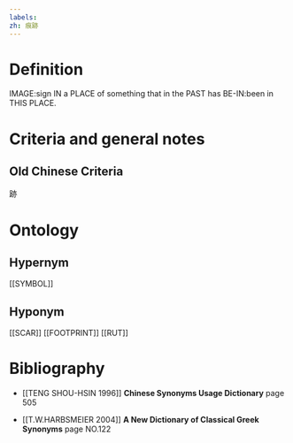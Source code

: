 ```yaml
---
labels: 
zh: 痕跡
---
```


# Definition
IMAGE:sign IN a PLACE of something that in the PAST has BE-IN:been in THIS PLACE.
# Criteria and general notes
## Old Chinese Criteria
跡
# Ontology

## Hypernym
[[SYMBOL]]
## Hyponym
[[SCAR]]
[[FOOTPRINT]]
[[RUT]]
# Bibliography
- [[TENG SHOU-HSIN 1996]]
**Chinese Synonyms Usage Dictionary** page 505

- [[T.W.HARBSMEIER 2004]]
**A New Dictionary of Classical Greek Synonyms** page NO.122

